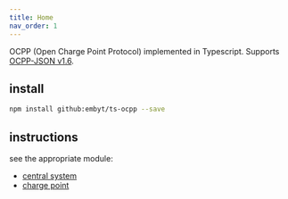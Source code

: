 ```yaml
---
title: Home
nav_order: 1
---
```


OCPP (Open Charge Point Protocol) implemented in Typescript. Supports [OCPP-JSON v1.6](https://www.oasis-open.org/committees/download.php/58944/ocpp-1.6.pdf).

## install

```bash
npm install github:embyt/ts-ocpp --save
```

## instructions

see the appropriate module:

- [central system](./modules/cs/index.ts.md)
- [charge point](./modules/cp/index.ts.md)
